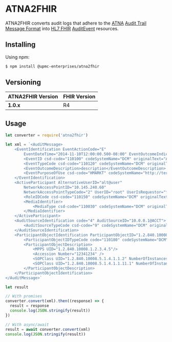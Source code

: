 # ATNA2FHIR
ATNA2FHIR converts audit logs that adhere to the [ATNA](https://wiki.ihe.net/index.php/Audit_Trail_and_Node_Authentication) [Audit Trail Message Format](http://dicom.nema.org/medical/dicom/current/output/html/part15.html#sect_A.5) into [HL7 FHIR](https://hl7.org/FHIR/) [AuditEvent](https://hl7.org/FHIR/auditevent.html) resources.

## Installing

Using npm:

```bash
$ npm install @upmc-enterprises/atna2fhir
```

## Versioning
ATNA2FHIR Version |     FHIR Version      |
------------------|-----------------------|
**1.0.x**         | R4                    |  

## Usage
````javascript
let converter = require('atna2fhir')

let xml = `<AuditMessage>
    <EventIdentification EventActionCode="E"
        EventDateTime="2014-11-10T12:00:00.500-08:00" EventOutcomeIndicator="0">
        <EventID csd-code="110100" codeSystemName="DCM" originalText="Application Activity"/>
        <EventTypeCode csd-code="110120" codeSystemName="DCM" originalText="Application Start"/>
		<EventOutcomeDescription>description</EventOutcomeDescription>
        <EventPurposeOfUse csd-code="HMARKT" codeSystemName="http://terminology.hl7.org/CodeSystem/v3-ActReason" originalText="healthcare marketing"/>
    </EventIdentification>
    <ActiveParticipant AlternativeUserID="alt@user"
        NetworkAccessPointID="10.145.240.60"
        NetworkAccessPointTypeCode="2" UserID="root" UserIsRequestor="false">
        <RoleIDCode csd-code="110150" codeSystemName="DCM" originalText="Application"/>
        <MediaIdentifier>
            <MediaType csd-code="110030" codeSystemName="DCM" originalText="USB Disk Emulation"/>
        </MediaIdentifier>
    </ActiveParticipant>
    <AuditSourceIdentification code="4" AuditSourceID="10.0.0.1@ACCT">
        <AuditSourceTypeCode csd-code="9" codeSystemName="DCM" originalText="Other" />
    </AuditSourceIdentification>
	<ParticipantObjectIdentification ParticipantObjectID="1.2.840.10008.2.3.4.5.6.7.78.8" ParticipantObjectTypeCode="2" ParticipantObjectTypeCodeRole="3" ParticipantObjectDataLifeCycle="1">
		<ParticipantObjectIDTypeCode code="110180" codeSystemName="DCM" displayName="Study Instance UID"/>
		<ParticipantObjectDescription>
			<MPPS UID="1.2.840.10008.1.2.3.4.5"/>
			<Accession Number="12341234" />
			<SOPClass UID="1.2.840.10008.5.1.4.1.1.2" NumberOfInstances="1500"/>
			<SOPClass UID="1.2.840.10008.5.1.4.1.1.11.1" NumberOfInstances="3"/>
		</ParticipantObjectDescription>
	</ParticipantObjectIdentification>    
</AuditMessage>`

let result

// With promises
converter.convert(xml).then((response) => {
  result = response
  console.log(JSON.stringify(result))
})

// With async/await
result = await converter.convert(xml)
console.log(JSON.stringify(result))
````